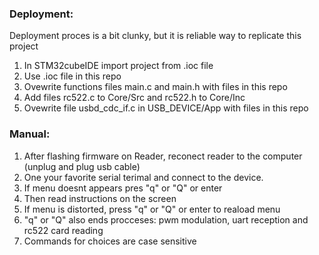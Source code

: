 ### Deployment:
Deployment proces is a bit clunky, but it is reliable way to replicate this project



1. In STM32cubeIDE import project from .ioc file
2. Use .ioc file in this repo
3. Ovewrite functions files main.c and main.h with files in this repo
4. Add files rc522.c to Core/Src and rc522.h to Core/Inc
5. Ovewrite file usbd_cdc_if.c in USB_DEVICE/App with files in this repo


### Manual:

1. After flashing firmware on Reader, reconect reader to the computer (unplug and plug usb cable)
2. One your favorite serial terimal and connect to the device.
3. If menu doesnt appears pres "q" or "Q" or enter
4. Then read instructions on the screen
5. If menu is distorted, press "q" or "Q" or enter to reaload menu
6. "q" or "Q" also ends procceses: pwm modulation, uart reception and rc522 card reading
7. Commands for choices are case sensitive 
